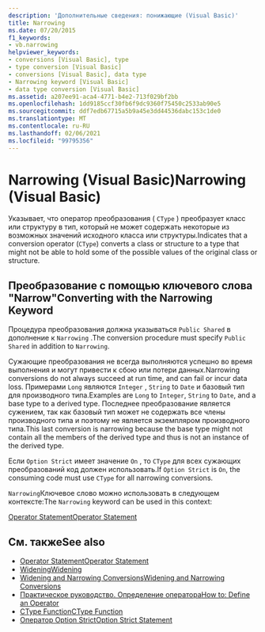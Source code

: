 ```yaml
---
description: 'Дополнительные сведения: понижающие (Visual Basic)'
title: Narrowing
ms.date: 07/20/2015
f1_keywords:
- vb.narrowing
helpviewer_keywords:
- conversions [Visual Basic], type
- type conversion [Visual Basic]
- conversions [Visual Basic], data type
- Narrowing keyword [Visual Basic]
- data type conversion [Visual Basic]
ms.assetid: a207ee91-aca4-4771-b4e2-713f029bf2bb
ms.openlocfilehash: 1dd9185ccf30fb6f9dc9360f75450c2533ab90e5
ms.sourcegitcommit: ddf7edb67715a5b9a45e3dd44536dabc153c1de0
ms.translationtype: MT
ms.contentlocale: ru-RU
ms.lasthandoff: 02/06/2021
ms.locfileid: "99795356"
---
```

# <a name="narrowing-visual-basic"></a><span data-ttu-id="7bcf1-103">Narrowing (Visual Basic)</span><span class="sxs-lookup"><span data-stu-id="7bcf1-103">Narrowing (Visual Basic)</span></span>

<span data-ttu-id="7bcf1-104">Указывает, что оператор преобразования ( `CType` ) преобразует класс или структуру в тип, который не может содержать некоторые из возможных значений исходного класса или структуры.</span><span class="sxs-lookup"><span data-stu-id="7bcf1-104">Indicates that a conversion operator (`CType`) converts a class or structure to a type that might not be able to hold some of the possible values of the original class or structure.</span></span>  
  
## <a name="converting-with-the-narrowing-keyword"></a><span data-ttu-id="7bcf1-105">Преобразование с помощью ключевого слова "Narrow"</span><span class="sxs-lookup"><span data-stu-id="7bcf1-105">Converting with the Narrowing Keyword</span></span>  

 <span data-ttu-id="7bcf1-106">Процедура преобразования должна указываться `Public Shared` в дополнение к `Narrowing` .</span><span class="sxs-lookup"><span data-stu-id="7bcf1-106">The conversion procedure must specify `Public Shared` in addition to `Narrowing`.</span></span>  
  
 <span data-ttu-id="7bcf1-107">Сужающие преобразования не всегда выполняются успешно во время выполнения и могут привести к сбою или потери данных.</span><span class="sxs-lookup"><span data-stu-id="7bcf1-107">Narrowing conversions do not always succeed at run time, and can fail or incur data loss.</span></span> <span data-ttu-id="7bcf1-108">Примерами `Long` являются `Integer` , `String` to `Date` и базовый тип для производного типа.</span><span class="sxs-lookup"><span data-stu-id="7bcf1-108">Examples are `Long` to `Integer`, `String` to `Date`, and a base type to a derived type.</span></span> <span data-ttu-id="7bcf1-109">Последнее преобразование является сужением, так как базовый тип может не содержать все члены производного типа и поэтому не является экземпляром производного типа.</span><span class="sxs-lookup"><span data-stu-id="7bcf1-109">This last conversion is narrowing because the base type might not contain all the members of the derived type and thus is not an instance of the derived type.</span></span>  
  
 <span data-ttu-id="7bcf1-110">Если `Option Strict` имеет значение `On` , то `CType` для всех сужающих преобразований код должен использовать.</span><span class="sxs-lookup"><span data-stu-id="7bcf1-110">If `Option Strict` is `On`, the consuming code must use `CType` for all narrowing conversions.</span></span>  
  
 <span data-ttu-id="7bcf1-111">`Narrowing`Ключевое слово можно использовать в следующем контексте:</span><span class="sxs-lookup"><span data-stu-id="7bcf1-111">The `Narrowing` keyword can be used in this context:</span></span>  
  
 [<span data-ttu-id="7bcf1-112">Operator Statement</span><span class="sxs-lookup"><span data-stu-id="7bcf1-112">Operator Statement</span></span>](../statements/operator-statement.md)  
  
## <a name="see-also"></a><span data-ttu-id="7bcf1-113">См. также</span><span class="sxs-lookup"><span data-stu-id="7bcf1-113">See also</span></span>

- [<span data-ttu-id="7bcf1-114">Operator Statement</span><span class="sxs-lookup"><span data-stu-id="7bcf1-114">Operator Statement</span></span>](../statements/operator-statement.md)
- [<span data-ttu-id="7bcf1-115">Widening</span><span class="sxs-lookup"><span data-stu-id="7bcf1-115">Widening</span></span>](widening.md)
- [<span data-ttu-id="7bcf1-116">Widening and Narrowing Conversions</span><span class="sxs-lookup"><span data-stu-id="7bcf1-116">Widening and Narrowing Conversions</span></span>](../../programming-guide/language-features/data-types/widening-and-narrowing-conversions.md)
- [<span data-ttu-id="7bcf1-117">Практическое руководство. Определение оператора</span><span class="sxs-lookup"><span data-stu-id="7bcf1-117">How to: Define an Operator</span></span>](../../programming-guide/language-features/procedures/how-to-define-an-operator.md)
- [<span data-ttu-id="7bcf1-118">CType Function</span><span class="sxs-lookup"><span data-stu-id="7bcf1-118">CType Function</span></span>](../functions/ctype-function.md)
- [<span data-ttu-id="7bcf1-119">Оператор Option Strict</span><span class="sxs-lookup"><span data-stu-id="7bcf1-119">Option Strict Statement</span></span>](../statements/option-strict-statement.md)
